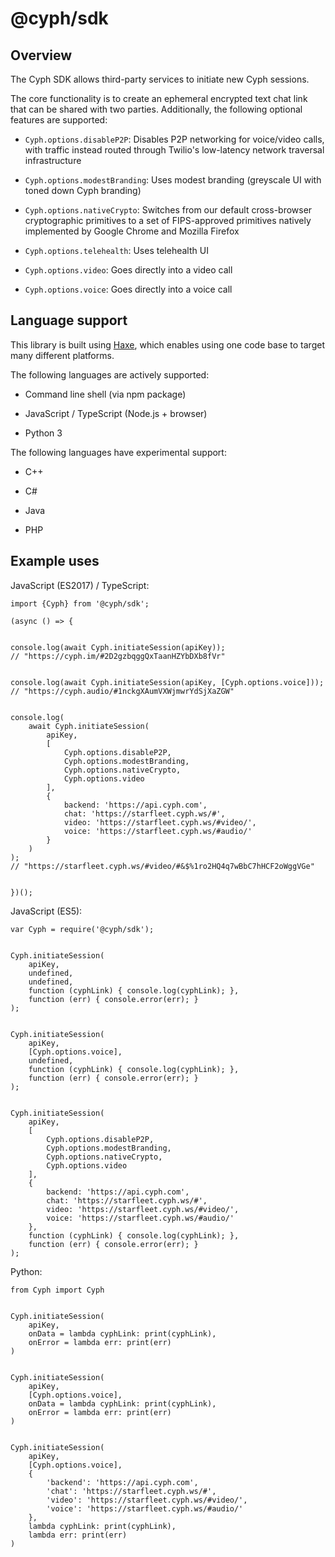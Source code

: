 # @cyph/sdk

## Overview

The Cyph SDK allows third-party services to initiate new Cyph sessions.

The core functionality is to create an ephemeral encrypted text chat link that can be
shared with two parties. Additionally, the following optional features are supported:

* `Cyph.options.disableP2P`: Disables P2P networking for voice/video calls, with traffic instead
routed through Twilio's low-latency network traversal infrastructure

* `Cyph.options.modestBranding`: Uses modest branding (greyscale UI with toned down Cyph branding)

* `Cyph.options.nativeCrypto`: Switches from our default cross-browser cryptographic primitives to a
set of FIPS-approved primitives natively implemented by Google Chrome and Mozilla Firefox

* `Cyph.options.telehealth`: Uses telehealth UI

* `Cyph.options.video`: Goes directly into a video call

* `Cyph.options.voice`: Goes directly into a voice call

## Language support

This library is built using [Haxe](https://en.wikipedia.org/wiki/Haxe),
which enables using one code base to target many different platforms.

The following languages are actively supported:

* Command line shell (via npm package)

* JavaScript / TypeScript (Node.js + browser)

* Python 3

The following languages have experimental support:

* C++

* C#

* Java

* PHP

## Example uses

JavaScript (ES2017) / TypeScript:

	import {Cyph} from '@cyph/sdk';

	(async () => {


	console.log(await Cyph.initiateSession(apiKey));
	// "https://cyph.im/#2D2gzbqggQxTaanHZYbDXb8fVr"


	console.log(await Cyph.initiateSession(apiKey, [Cyph.options.voice]));
	// "https://cyph.audio/#1nckgXAumVXWjmwrYdSjXaZGW"


	console.log(
		await Cyph.initiateSession(
			apiKey,
			[
				Cyph.options.disableP2P,
				Cyph.options.modestBranding,
				Cyph.options.nativeCrypto,
				Cyph.options.video
			],
			{
				backend: 'https://api.cyph.com',
				chat: 'https://starfleet.cyph.ws/#',
				video: 'https://starfleet.cyph.ws/#video/',
				voice: 'https://starfleet.cyph.ws/#audio/'
			}
		)
	);
	// "https://starfleet.cyph.ws/#video/#&$%1ro2HQ4q7wBbC7hHCF2oWggVGe"


	})();

JavaScript (ES5):

	var Cyph = require('@cyph/sdk');


	Cyph.initiateSession(
		apiKey,
		undefined,
		undefined,
		function (cyphLink) { console.log(cyphLink); },
		function (err) { console.error(err); }
	);


	Cyph.initiateSession(
		apiKey,
		[Cyph.options.voice],
		undefined,
		function (cyphLink) { console.log(cyphLink); },
		function (err) { console.error(err); }
	);


	Cyph.initiateSession(
		apiKey,
		[
			Cyph.options.disableP2P,
			Cyph.options.modestBranding,
			Cyph.options.nativeCrypto,
			Cyph.options.video
		],
		{
			backend: 'https://api.cyph.com',
			chat: 'https://starfleet.cyph.ws/#',
			video: 'https://starfleet.cyph.ws/#video/',
			voice: 'https://starfleet.cyph.ws/#audio/'
		},
		function (cyphLink) { console.log(cyphLink); },
		function (err) { console.error(err); }
	);

Python:

	from Cyph import Cyph


	Cyph.initiateSession(
		apiKey,
		onData = lambda cyphLink: print(cyphLink),
		onError = lambda err: print(err)
	)


	Cyph.initiateSession(
		apiKey,
		[Cyph.options.voice],
		onData = lambda cyphLink: print(cyphLink),
		onError = lambda err: print(err)
	)


	Cyph.initiateSession(
		apiKey,
		[Cyph.options.voice],
		{
			'backend': 'https://api.cyph.com',
			'chat': 'https://starfleet.cyph.ws/#',
			'video': 'https://starfleet.cyph.ws/#video/',
			'voice': 'https://starfleet.cyph.ws/#audio/'
		},
		lambda cyphLink: print(cyphLink),
		lambda err: print(err)
	)
